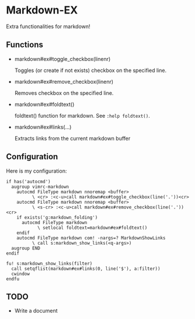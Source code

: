 # Markdown-EX

Extra functionalities for markdown!

## Functions

+ markdown#ex#toggle_checkbox(linenr)

    Toggles (or create if not exists) checkbox on the specified line.

+ markdown#ex#remove_checkbox(linenr)

    Removes checkbox on the specified line.

+ markdown#ex#foldtext()

    foldtext() function for markdown.
    See `:help foldtext()`.

+ markdown#ex#links(...)

    Extracts links from the current markdown buffer

## Configuration

Here is my configuration:

```vim
if has('autocmd')
  augroup vimrc-markdown
    autocmd FileType markdown nnoremap <buffer>
          \ <cr> :<c-u>call markdown#ex#toggle_checkbox(line('.'))<cr>
    autocmd FileType markdown nnoremap <buffer>
          \ <s-cr> :<c-u>call markdown#ex#remove_checkbox(line('.'))<cr>
    if exists('g:markdown_folding')
      autocmd FileType markdown
            \ setlocal foldtext=markdown#ex#foldtext()
    endif
    autocmd FileType markdown com! -nargs=? MarkdownShowLinks
          \ call s:markdown_show_links(<q-args>)
  augroup END
endif

fu! s:markdown_show_links(filter)
  call setqflist(markdown#ex#links(0, line('$'), a:filter))
  cwindow
endfu
```

## TODO

+ Write a document
